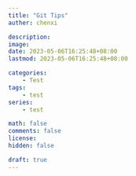 ```yaml
---
title: "Git Tips"
auther: chenxi

description: 
image: 
date: 2023-05-06T16:25:48+08:00
lastmod: 2023-05-06T16:25:48+08:00

categories:
    - Test
tags:
    - test
series:
    - test

math: false
comments: false
license: 
hidden: false

draft: true
---
```


## 
